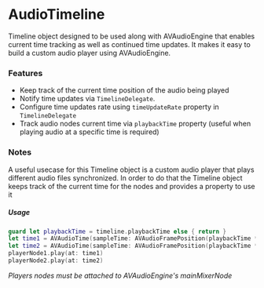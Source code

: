 # AudioTimeline
Timeline object designed to be used along with AVAudioEngine that enables current time tracking as well as continued time updates.
It makes it easy to build a custom audio player using AVAudioEngine.

### Features
- Keep track of the current time position of the audio being played
- Notify time updates via `TimelineDelegate`.
- Configure time updates rate using `timeUpdateRate` property in `TimelineDelegate`
- Track audio nodes current time via `playbackTime` property (useful when playing audio at a specific time is required)

### Notes
A useful usecase for this Timeline object is a custom audio player that plays different audio files synchronized. In order to do that the Timeline object keeps track of the current time for the nodes and provides a property to use it

##### Usage

```swift
guard let playbackTime = timeline.playbackTime else { return }
let time1 = AVAudioTime(sampleTime: AVAudioFramePosition(playbackTime * audio1SampleRate), atRate: audio1SampleRate)
let time2 = AVAudioTime(sampleTime: AVAudioFramePosition(playbackTime * audio2SampleRate), atRate: audio2SampleRate)
playerNode1.play(at: time1)
playerNode2.play(at: time2)
```
*Players nodes must be attached to AVAudioEngine's mainMixerNode*

